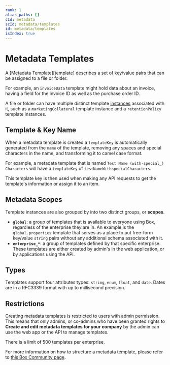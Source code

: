 ```yaml
---
rank: 1
alias_paths: []
cId: metadata
scId: metadata/templates
id: metadata/templates
isIndex: true
---
```


# Metadata Templates

A [Metadata Template][template] describes a set of key/value
pairs that can be assigned to a file or folder.

For example, an `invoiceData` template might hold data about an invoice, having
a field for the invoice ID as well as the purchase order ID.

A file or folder can have multiple distinct template [instances][instance]
associated with it, such as a `marketingCollateral` template instance and a
`retentionPolicy` template instances.

## Template & Key Name

When a metadata template is created a `templateKey` is automatically generated
from the `name` of the template, removing any spaces and special characters in
the name, and transforming it to camel case format.

For example, a metadata template that is named
`Test Name (with-special_) Characters` will have a `templateKey` of
`testNameWithspecialCharacters`.

This template key is then used when making any API requests to get the template's
information or assign it to an item.

## Metadata Scopes

Template instances are also grouped by into two distinct groups, or **scopes**.

* **`global`**: a group of templates that is available to everyone using Box,
regardless of the enterprise they are in. An example is the
`global.properties` template that serves as a place to put free-form key/value
`string` pairs without any additional schema associated with it.
* **`enterprise_*`**: a group of templates defined by that specific enterprise.
These templates are either created by admin's in the web application, or by
applications using the API.

## Types

Templates support four attributes types: `string`, `enum`, `float`, and `date`.
Dates are in a RFC3339 format with up to millisecond precision.

## Restrictions

Creating metadata templates is restricted to users with admin permission. This
means that only admins, or co-admins who have been granted rights to **Create
and edit metadata templates for your company** by the admin can use the web app
or the API to manage templates.

There is a limit of 500 templates per enterprise.

For more information on how to structure a metadata template, please refer to
[this Box Community page][community].

[instance]: g://metadata/instances
[community]: https://community.box.com/t5/How-to-Guides-for-Admins/How-to-Create-the-Right-Metadata-Structure-for-your-Enterprise/ta-p/43960
